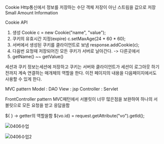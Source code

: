 Cookie
Http통신에서 정보를 저장하는 수단
객체 저장이 아닌 스트림을 값으로 저장
Small Amount Information

Cookie API
1. 생성 Cookie c = new Cookie("name", "value");
2. 쿠키의 유효시간 지정(expire) c.setMaxAge(24 * 60 * 60);
3. 서버에서 생성된 쿠키를 클라이언트로 보냄 response.addCookie(c);
4. 다음번 요청때 저장되어진 모든 쿠키가 서버로 날아간다. -> 다른곳에서
5. getName() ~~ getValue()

세션과 쿠키
정보는세션에 저장하고 쿠키는 서버와 클라이언트가 세션이 로그아웃 하기전까지
계속 연결하는 매개체의 역할을 한다.
이전 페이지의 내용을 다음페이지에서도 사용할 수 있게 한다.

MVC pattern
Model : DAO
View : jsp
Controller : Servlet

FrontController pattern
MVC패턴에서 서블릿이 너무 많은점을 보완하여 하나의 서블릿으로 모든 요청을 받고 응답을함

${ } -> getter의 역할을함
${vo.id} = request.getAttribute("vo").getId();

![0406수업](https://user-images.githubusercontent.com/43941396/136042484-9eb56408-219e-4a9f-bc05-df2fef52f666.png)

![0406수업2](https://user-images.githubusercontent.com/43941396/136042500-a964b238-7779-4836-8003-3256d4c0cc15.png)
